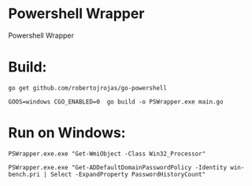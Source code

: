 # Powershell Wrapper
Powershell Wrapper

# Build:

`go get github.com/robertojrojas/go-powershell`

`GOOS=windows CGO_ENABLED=0  go build -o PSWrapper.exe main.go`

# Run on Windows:

`PSWrapper.exe.exe "Get-WmiObject -Class Win32_Processor"`

`PSWrapper.exe.exe "Get-ADDefaultDomainPasswordPolicy -Identity win-bench.pri | Select -ExpandProperty PasswordHistoryCount"`
